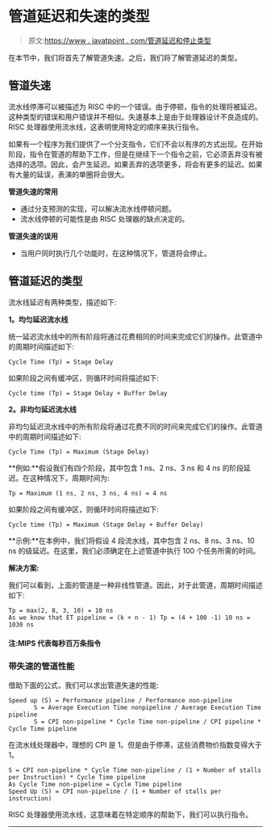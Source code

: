 # 管道延迟和失速的类型

> 原文:[https://www . javatpoint . com/管道延迟和停止类型](https://www.javatpoint.com/types-of-pipeline-delay-and-stalling)

在本节中，我们将首先了解管道失速。之后，我们将了解管道延迟的类型。

## 管道失速

流水线停滞可以被描述为 RISC 中的一个错误。由于停顿，指令的处理将被延迟。这种类型的错误和用户错误并不相似。失速基本上是由于处理器设计不良造成的。RISC 处理器使用流水线，这表明使用特定的顺序来执行指令。

如果有一个程序为我们提供了一个分支指令，它们不会以有序的方式出现。在开始阶段，指令在管道的帮助下工作，但是在继续下一个指令之前，它必须丢弃没有被选择的选项。因此，会产生延迟。如果丢弃的选项更多，将会有更多的延迟。如果有大量的延误，表演的单圈将会很大。

**管道失速的常用**

*   通过分支预测的实现，可以解决流水线停顿问题。
*   流水线停顿的可能性是由 RISC 处理器的缺点决定的。

**管道失速的误用**

*   当用户同时执行几个功能时，在这种情况下，管道将会停止。

## 管道延迟的类型

流水线延迟有两种类型，描述如下:

**1。均匀延迟流水线**

统一延迟流水线中的所有阶段将通过花费相同的时间来完成它们的操作。此管道中的周期时间描述如下:

```
Cycle Time (Tp) = Stage Delay

```

如果阶段之间有缓冲区，则循环时间将描述如下:

```
Cycle time (Tp) = Stage Delay + Buffer Delay

```

**2。非均匀延迟流水线**

非均匀延迟流水线中的所有阶段将通过花费不同的时间来完成它们的操作。此管道中的周期时间描述如下:

```
Cycle Time (Tp) = Maximum (Stage Delay)

```

**例如:**假设我们有四个阶段，其中包含 1 ns、2 ns、3 ns 和 4 ns 的阶段延迟。在这种情况下，周期时间为:

```
Tp = Maximum (1 ns, 2 ns, 3 ns, 4 ns) = 4 ns

```

如果阶段之间有缓冲区，则循环时间将描述如下:

```
Cycle time (Tp) = Maximum (Stage Delay + Buffer Delay)

```

**示例:**在本例中，我们将假设 4 段流水线，其中包含 2 ns、8 ns、3 ns、10 ns 的级延迟。在这里，我们必须确定在上述管道中执行 100 个任务所需的时间。

**解决方案:**

我们可以看到，上面的管道是一种非线性管道。因此，对于此管道，周期时间描述如下:

```
Tp = max(2, 8, 3, 10) = 10 ns
As we know that ET pipeline = (k + n - 1) Tp = (4 + 100 -1) 10 ns = 1030 ns

```

#### 注:MIPS 代表每秒百万条指令

### 带失速的管道性能

借助下面的公式，我们可以求出管道失速的性能:

```
Speed up (S) = Performance pipeline / Performance non-pipeline
       S = Average Execution Time nonpipeline / Average Execution Time pipeline
       S = CPI non-pipeline * Cycle Time non-pipeline / CPI pipeline * Cycle Time pipeline

```

在流水线处理器中，理想的 CPI 是 1。但是由于停滞，这些消费物价指数变得大于 1。

```
S = CPI non-pipeline * Cycle Time non-pipeline / (1 + Number of stalls per Instruction) * Cycle Time pipeline
As Cycle Time non-pipeline = Cycle Time pipeline
Speed Up (S) = CPI non-pipeline / (1 + Number of stalls per instruction)

```

RISC 处理器使用流水线，这意味着在特定顺序的帮助下，我们可以执行指令。

* * *
